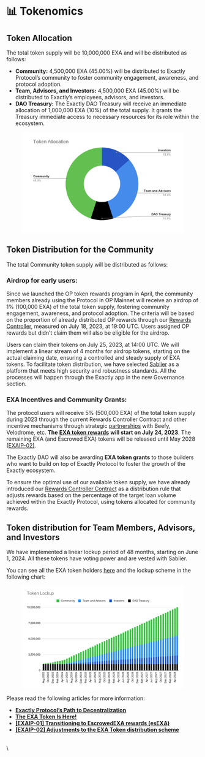 # 📊 Tokenomics

## Token Allocation <a href="#8de4" id="8de4"></a>

The total token supply will be 10,000,000 EXA and will be distributed as follows:

* **Community:** 4,500,000 EXA (45.00%) will be distributed to Exactly Protocol’s community to foster community engagement, awareness, and protocol adoption.
* **Team, Advisors, and Investors:** 4,500,000 EXA (45.00%) will be distributed to Exactly’s employees, advisors, and investors.
* **DAO Treasury:** The Exactly DAO Treasury will receive an immediate allocation of 1,000,000 EXA (10%) of the total supply. It grants the Treasury immediate access to necessary resources for its role within the ecosystem.

<figure><img src="../../.gitbook/assets/image (1).png" alt="" width="563"><figcaption></figcaption></figure>

## Token Distribution for the Community <a href="#2394" id="2394"></a>

The total Community token supply will be distributed as follows:

### **Airdrop for early users:** <a href="#71b6" id="71b6"></a>

Since we launched the OP token rewards program in April, the community members already using the Protocol in OP Mainnet will receive an airdrop of 1% (100,000 EXA) of the total token supply, fostering community engagement, awareness, and protocol adoption. The criteria will be based on the proportion of already distributed OP rewards through our [Rewards Controller](https://docs.exact.ly/guides/protocol/rewardscontroller), measured on July 18, 2023, at 19:00 UTC. Users assigned OP rewards but didn’t claim them will also be eligible for the airdrop.

Users can claim their tokens on July 25, 2023, at 14:00 UTC. We will implement a linear stream of 4 months for airdrop tokens, starting on the actual claiming date, ensuring a controlled and steady supply of EXA tokens. To facilitate token distribution, we have selected [Sablier](https://sablier.com/) as a platform that meets high security and robustness standards. All the processes will happen through the Exactly app in the new Governance section.

### **EXA Incentives and Community Grants:** <a href="#f9d8" id="f9d8"></a>

The protocol users will receive 5% (500,000 EXA) of the total token supply during 2023 through the current Rewards Controller Contract and other incentive mechanisms through strategic [partnerships](https://docs.exact.ly/resources/partnerships) with Beefy, Velodrome, etc. **The** [**EXA token rewards**](https://medium.com/@exactly\_protocol/exactly-rewards-update-introducing-exa-rewards-extending-op-rewards-program-6dd4a3dffe7a) **will start on July 24, 2023**. The remaining EXA (and Escrowed EXA) tokens will be released until May 2028 ([EXAIP-02)](https://gov.exact.ly/#/proposal/0xe8582ed61b471cddedf865aad15138503f4bd71813ece8c66f0325507ac1c2f9).

The Exactly DAO will also be awarding **EXA token grants** to those builders who want to build on top of Exactly Protocol to foster the growth of the Exactly ecosystem.

To ensure the optimal use of our available token supply, we have already introduced our [Rewards Controller Contract](https://docs.exact.ly/guides/protocol/rewardscontroller) as a distribution rule that adjusts rewards based on the percentage of the target loan volume achieved within the Exactly Protocol, using tokens allocated for community rewards.

## Token distribution for Team Members, Advisors, and Investors <a href="#6f74" id="6f74"></a>

We have implemented a linear lockup period of 48 months, starting on June 1, 2024. All these tokens have voting power and are vested with Sablier.&#x20;

You can see all the EXA token holders [here](https://optimistic.etherscan.io/token/0x1e925de1c68ef83bd98ee3e130ef14a50309c01b#balances) and the lockup scheme in the following chart:

<figure><img src="../../.gitbook/assets/Token Lockup (3).svg" alt=""><figcaption></figcaption></figure>

Please read the following articles for more information:

* [**Exactly Protocol’s Path to Decentralization**](https://medium.com/@exactly\_protocol/exactly-protocols-path-to-decentralization-7a6e2099cf7c)
* [**The EXA Token Is Here!**](https://medium.com/@exactly\_protocol/the-exa-token-is-here-88a2449c4eb3)
* [**\[EXAIP-01\] Transitioning to EscrowedEXA rewards (esEXA)**](https://medium.com/@exactly\_protocol/exaip-01-transitioning-to-escrowedexa-rewards-esexa-d387e1f63600)
* [**\[EXAIP-02\] Adjustments to the EXA Token distribution scheme**](https://medium.com/@exactly\_protocol/exaip-02-adjustments-to-the-exa-token-distribution-scheme-c8e54f503128)

\
\
